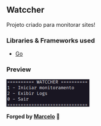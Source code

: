 ## Watccher
Projeto criado para monitorar sites!


### Libraries & Frameworks used
- [Go](https://github.com/golang)

### Preview
![Preview from project](./menu.png)

**Forged by [Marcelo](https://github.com/MarceloDaLuz) 👾**